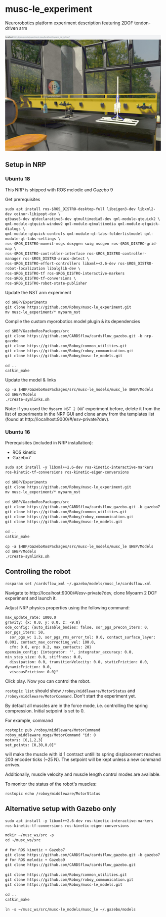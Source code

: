 # musc-le_experiment
Neurorobotics platform experiment description featuring 2DOF tendon-driven arm

![alt text](https://github.com/Roboy/musc-le_experiment/blob/master/images/screen.jpg)

## Setup in NRP

### Ubuntu 18
This NRP is shipped with ROS melodic and Gazebo 9

Get prerequisites
```
sudo apt install ros-$ROS_DISTRO-desktop-full libeigen3-dev libxml2-dev coinor-libipopt-dev \
qtbase5-dev qtdeclarative5-dev qtmultimedia5-dev qml-module-qtquick2 \
qml-module-qtquick-window2 qml-module-qtmultimedia qml-module-qtquick-dialogs \
qml-module-qtquick-controls qml-module-qt-labs-folderlistmodel qml-module-qt-labs-settings \
ros-$ROS_DISTRO-moveit-msgs doxygen swig mscgen ros-$ROS_DISTRO-grid-map \
ros-$ROS_DISTRO-controller-interface ros-$ROS_DISTRO-controller-manager ros-$ROS_DISTRO-aruco-detect \
ros-$ROS_DISTRO-effort-controllers libxml++2.6-dev ros-$ROS_DISTRO-robot-localization libalglib-dev \
ros-$ROS_DISTRO-tf ros-$ROS_DISTRO-interactive-markers ros-$ROS_DISTRO-tf-conversions \
ros-$ROS_DISTRO-robot-state-publisher
```

Update the NST arm experiment
```
cd $HBP/Experiments
git clone https://github.com/Roboy/musc-le_experiment.git
mv musc-le_experiment/* myoarm_nst
```

Compile the custom myorobotics model plugin & its dependencies
```
cd $HBP/GazeboRosPackages/src
git clone https://github.com/CARDSflow/cardsflow_gazebo.git -b nrp-gazebo
git clone https://github.com/Roboy/common_utilities.git
git clone https://github.com/Roboy/roboy_communication.git
git clone https://github.com/Roboy/musc-le_models.git

cd ..
catkin_make
```

Update the model & links
```
cp -a $HBP/GazeboRosPackages/src/musc-le_models/musc_le $HBP/Models
cd $HBP/Models
./create-symlinks.sh
```
Note: if you used the `Myoarm NST 2 DOF` experiment before, delete it from the list of experiments in the NRP GUI and clone anew from the templates list (found at http://localhost:9000/#/esv-private?dev).

### Ubuntu 16
Prerequisites (included in NRP installation):
- ROS kinetic
- Gazebo7

```
sudo apt install -y libxml++2.6-dev ros-kinetic-interactive-markers ros-kinetic-tf-conversions ros-kinetic-eigen-conversions

cd $HBP/Experiments
git clone https://github.com/Roboy/musc-le_experiment.git
mv musc-le_experiment/* myoarm_nst

cd $HBP/GazeboRosPackages/src
git clone https://github.com/CARDSflow/cardsflow_gazebo.git -b gazebo7
git clone https://github.com/Roboy/common_utilities.git
git clone https://github.com/Roboy/roboy_communication.git
git clone https://github.com/Roboy/musc-le_models.git

cd ..
catkin_make

cp -a $HBP/GazeboRosPackages/src/musc-le_models/musc_le $HBP/Models
cd $HBP/Models
./create-symlinks.sh
```

## Controlling the robot
```
rosparam set /cardsflow_xml ~/.gazebo/models/musc_le/cardsflow.xml
```

Navigate to http://localhost:9000/#/esv-private?dev, clone Myoarm 2 DOF experiment and launch it.

Adjust NRP physics properties using the following command: 
```rosservice call /gazebo/set_physics_properties "time_step: 0.001
max_update_rate: 1000.0
gravity: {x: 0.0, y: 0.0, z: -9.8}
ode_config: {auto_disable_bodies: false, sor_pgs_precon_iters: 0, sor_pgs_iters: 50,
  sor_pgs_w: 1.3, sor_pgs_rms_error_tol: 0.0, contact_surface_layer: 0.001, contact_max_correcting_vel: 100.0,
  cfm: 0.0, erp: 0.2, max_contacts: 20}
opensim_config: {integrator: '', integrator_accuracy: 0.0, min_step_size: 0.0, stiffness: 0.0,
  dissipation: 0.0, transitionVelocity: 0.0, staticFriction: 0.0, dynamicFriction: 0.0,
  viscousFriction: 0.0}"
  ```
  
Click play. Now you can control the robot. 

`rostopic list` should show `/roboy/middleware/MotorStatus` and `/roboy/middleware/MotorCommand`. Don't start the experiment yet.

By default all muscles are in the force mode, i.e. controlling the spring compression. Initial setpoint is set to 0.

For example, command 
```
rostopic pub /roboy/middleware/MotorCommand roboy_middleware_msgs/MotorCommand "id: 0
motors: [0,1,2,3]
set_points: [0,30,0,0]"
```
will make the muscle with id 1 contract untill its spring displacement reaches 200 encoder ticks (~25 N). The setpoint will be kept unless a new command arrives. 

Additionally, muscle velocity and muscle length control modes are available.

To monitor the status of the robot's muscles:
```
rostopic echo /roboy/middleware/MotorStatus 
```

## Alternative setup with Gazebo only

```
sudo apt install -y libxml++2.6-dev ros-kinetic-interactive-markers ros-kinetic-tf-conversions ros-kinetic-eigen-conversions
```

```
mdkir ~/musc_ws/src -p
cd ~/musc_ws/src

# for ROS kinetic + Gazebo7
git clone https://github.com/CARDSflow/cardsflow_gazebo.git -b gazebo7
# for ROS melodic + Gazebo9
git clone https://github.com/CARDSflow/cardsflow_gazebo.git

git clone https://github.com/Roboy/common_utilities.git
git clone https://github.com/Roboy/roboy_communication.git
git clone https://github.com/Roboy/musc-le_models.git

cd ..
catkin_make

ln -s ~/musc_ws/src/musc-le_models/musc_le ~/.gazebo/models
```

